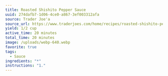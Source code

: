 ```yaml
---
title: Roasted Shishito Pepper Sauce
uuid: 274dafb7-1d06-4ce0-a867-3ef003312afa
source: Trader Joe'a
source_url: https://www.traderjoes.com/home/recipes/roasted-shishito-pepper-sauce
yield: 1/2 cup
active_time: 20 minutes
total_time: 20 minutes
image: /uploads/webp-640.webp
favorite: true
tags:
  - Sauce
ingredients: "*"
instructions: "1."
---
```

